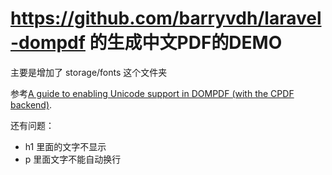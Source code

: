 
# https://github.com/barryvdh/laravel-dompdf 的生成中文PDF的DEMO

主要是增加了  storage/fonts  这个文件夹

参考[A guide to enabling Unicode support in DOMPDF (with the CPDF backend)](https://github.com/dompdf/dompdf/wiki/UnicodeHowTo#configure-dompdf-for-unicode-support).


还有问题：
 - h1 里面的文字不显示
 - p 里面文字不能自动换行
